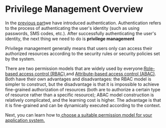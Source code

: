 # Privilege Management Overview

<LastUpdated/>

In the [previous part](../authentication/README.md)we have introduced authentication. Authentication refers to the process of authenticating the user's identity (such as using passwords, SMS codes, etc.). After successfully authenticating the user's identity, the next thing we need to do is **privilege management**

Privilege management generally means that users only can access their authorized resources according to the security rules or security policies set by the system.

There are two permission models that are widely used by everyone:[Role-based access control (RBAC) ](./choose-the-right-access-control-model.md#什么是基于角色的访问控制-rbac) and [Attribute-based access control (ABAC)](./choose-the-right-access-control-model.md#什么是基于属性的访问控制-abac). Both have their own advantages and disadvantages: the RBAC model is simpler to construct, but the disadvantage is that it is impossible to achieve fine-grained authorization of resources (both are to authorize a certain type of resource rather than a specific resource); ABAC model construction is relatively complicated, and the learning cost is higher. The advantage is that it is fine-grained and can be dynamically executed according to the context.

Next, you can learn how to[ choose a suitable permission model for your application system.](./choose-the-right-access-control-model.md)
